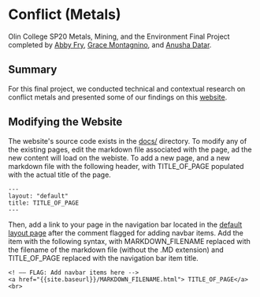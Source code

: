 # Conflict (Metals)
Olin College SP20 Metals, Mining, and the Environment Final Project completed by [Abby Fry](https://github.com/amfry),  [Grace Montagnino](https://github.com/gracemontagnino), and [Anusha Datar](https://github.com/anushadatar). 

## Summary
For this final project, we conducted technical and contextual research on conflict metals and presented some of our findings on this [website](https://anushadatar.github.io/conflict/).

## Modifying the Website

The website's source code exists in the [docs/](https://github.com/anushadatar/conflict/tree/master/docs) directory. To modify any of the existing pages, edit the markdown file associated with the page, ad the new content will load on the webiste. To add a new page, and a new markdown file with the following header, with TITLE_OF_PAGE populated with the actual title of the page. 

```
---
layout: "default"
title: TITLE_OF_PAGE
---
```
Then, add a link to your page in the navigation bar located in the [default layout page](https://github.com/anushadatar/conflict/blob/master/docs/_layouts/default.html) after the comment flagged for adding navbar items. Add the item with the following syntax, with MARKDOWN_FILENAME replaced with the filename of the markdown file (without the .MD extension) and TITLE_OF_PAGE replaced with the navigation bar item title.

```[html]
<! –– FLAG: Add navbar items here -->                                                   
<a href="{{site.baseurl}}/MARKDOWN_FILENAME.html"> TITLE_OF_PAGE</a> <br>

```
